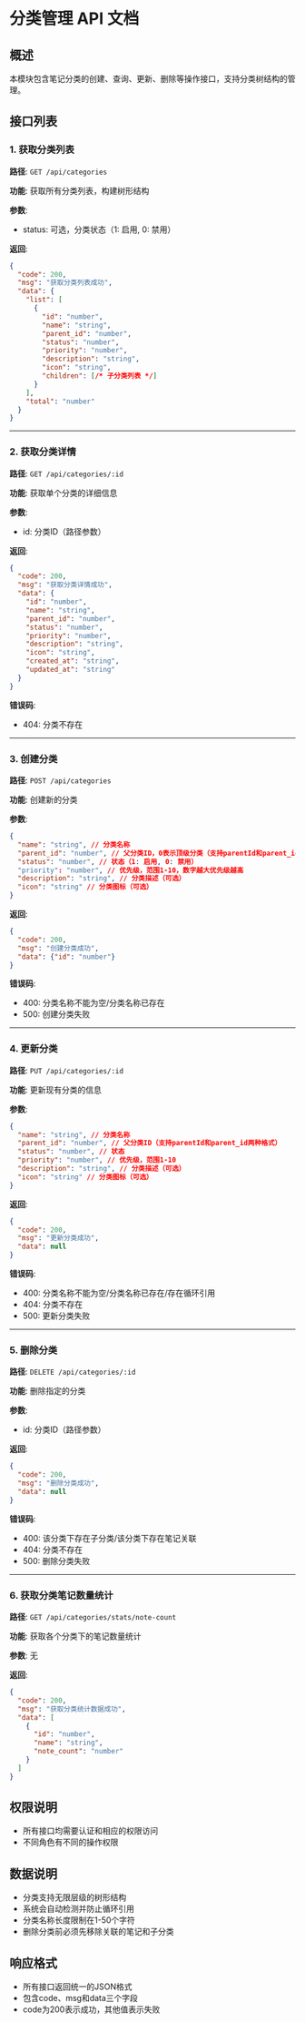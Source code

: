 # 分类管理 API 文档

## 概述
本模块包含笔记分类的创建、查询、更新、删除等操作接口，支持分类树结构的管理。

## 接口列表

### 1. 获取分类列表

**路径**: `GET /api/categories`

**功能**: 获取所有分类列表，构建树形结构

**参数**: 
- status: 可选，分类状态（1: 启用, 0: 禁用）

**返回**: 
```json
{
  "code": 200,
  "msg": "获取分类列表成功",
  "data": {
    "list": [
      {
        "id": "number",
        "name": "string",
        "parent_id": "number",
        "status": "number",
        "priority": "number",
        "description": "string",
        "icon": "string",
        "children": [/* 子分类列表 */]
      }
    ],
    "total": "number"
  }
}
```

---

### 2. 获取分类详情

**路径**: `GET /api/categories/:id`

**功能**: 获取单个分类的详细信息

**参数**: 
- id: 分类ID（路径参数）

**返回**: 
```json
{
  "code": 200,
  "msg": "获取分类详情成功",
  "data": {
    "id": "number",
    "name": "string",
    "parent_id": "number",
    "status": "number",
    "priority": "number",
    "description": "string",
    "icon": "string",
    "created_at": "string",
    "updated_at": "string"
  }
}
```

**错误码**: 
- 404: 分类不存在

---

### 3. 创建分类

**路径**: `POST /api/categories`

**功能**: 创建新的分类

**参数**: 
```json
{
  "name": "string", // 分类名称
  "parent_id": "number", // 父分类ID，0表示顶级分类（支持parentId和parent_id两种格式）
  "status": "number", // 状态（1: 启用, 0: 禁用）
  "priority": "number", // 优先级，范围1-10，数字越大优先级越高
  "description": "string", // 分类描述（可选）
  "icon": "string" // 分类图标（可选）
}
```

**返回**: 
```json
{
  "code": 200,
  "msg": "创建分类成功",
  "data": {"id": "number"}
}
```

**错误码**: 
- 400: 分类名称不能为空/分类名称已存在
- 500: 创建分类失败

---

### 4. 更新分类

**路径**: `PUT /api/categories/:id`

**功能**: 更新现有分类的信息

**参数**: 
```json
{
  "name": "string", // 分类名称
  "parent_id": "number", // 父分类ID（支持parentId和parent_id两种格式）
  "status": "number", // 状态
  "priority": "number", // 优先级，范围1-10
  "description": "string", // 分类描述（可选）
  "icon": "string" // 分类图标（可选）
}
```

**返回**: 
```json
{
  "code": 200,
  "msg": "更新分类成功",
  "data": null
}
```

**错误码**: 
- 400: 分类名称不能为空/分类名称已存在/存在循环引用
- 404: 分类不存在
- 500: 更新分类失败

---

### 5. 删除分类

**路径**: `DELETE /api/categories/:id`

**功能**: 删除指定的分类

**参数**: 
- id: 分类ID（路径参数）

**返回**: 
```json
{
  "code": 200,
  "msg": "删除分类成功",
  "data": null
}
```

**错误码**: 
- 400: 该分类下存在子分类/该分类下存在笔记关联
- 404: 分类不存在
- 500: 删除分类失败

---

### 6. 获取分类笔记数量统计

**路径**: `GET /api/categories/stats/note-count`

**功能**: 获取各个分类下的笔记数量统计

**参数**: 无

**返回**: 
```json
{
  "code": 200,
  "msg": "获取分类统计数据成功",
  "data": [
    {
      "id": "number",
      "name": "string",
      "note_count": "number"
    }
  ]
}
```

## 权限说明
- 所有接口均需要认证和相应的权限访问
- 不同角色有不同的操作权限

## 数据说明
- 分类支持无限层级的树形结构
- 系统会自动检测并防止循环引用
- 分类名称长度限制在1-50个字符
- 删除分类前必须先移除关联的笔记和子分类

## 响应格式
- 所有接口返回统一的JSON格式
- 包含code、msg和data三个字段
- code为200表示成功，其他值表示失败